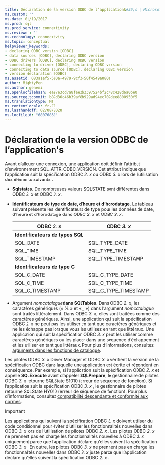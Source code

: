 ```yaml
---
title: Déclaration de la version ODBC de l’application&#39;s | Microsoft Docs
ms.custom: ''
ms.date: 01/19/2017
ms.prod: sql
ms.prod_service: connectivity
ms.reviewer: ''
ms.technology: connectivity
ms.topic: conceptual
helpviewer_keywords:
- declaring ODBC version [ODBC]
- data sources [ODBC], declaring ODBC version
- ODBC drivers [ODBC], declaring ODBC version
- connecting to driver [ODBC], declaring ODBC version
- connecting to data source [ODBC], declaring ODBC version
- version declaration [ODBC]
ms.assetid: 083a1ef5-580a-4979-9cf3-50f4549a080a
author: MightyPen
ms.author: genemi
ms.openlocfilehash: ea97e3cd7a8fee3b3397524bf2c48c428d6a0be0
ms.sourcegitcommit: b87d36c46b39af8b929ad94ec707dee8800950f5
ms.translationtype: MT
ms.contentlocale: fr-FR
ms.lasthandoff: 02/08/2020
ms.locfileid: "68076839"
---
```

# <a name="declaring-the-application39s-odbc-version"></a>Déclaration de la version ODBC de l’application&#39;s
Avant d’allouer une connexion, une application doit définir l’attribut d’environnement SQL_ATTR_ODBC_VERSION. Cet attribut indique que l’application suit la spécification ODBC *2. x* ou ODBC *3. x* lors de l’utilisation des éléments suivants :  
  
-   **Sqlstates**. De nombreuses valeurs SQLSTATE sont différentes dans ODBC *2. x* et ODBC *3. x*.  
  
-   **Identificateurs de type de date, d’heure et d’horodatage**. Le tableau suivant présente les identificateurs de type pour les données de date, d’heure et d’horodatage dans ODBC *2. x* et ODBC *3. x*.  
  
    |ODBC *2. x*|ODBC *3. x*|  
    |----------------|----------------|  
    |**Identificateurs de types SQL**||  
    |SQL_DATE|SQL_TYPE_DATE|  
    |SQL_TIME|SQL_TYPE_TIME|  
    |SQL_TIMESTAMP|SQL_TYPE_TIMESTAMP|  
    |**Identificateurs de type C**||  
    |SQL_C_DATE|SQL_C_TYPE_DATE|  
    |SQL_C_TIME|SQL_C_TYPE_TIME|  
    |SQL_C_TIMESTAMP|SQL_C_TYPE_TIMESTAMP|  
  
-   Argument _nomcatalogue_**dans SQLTables**.   Dans ODBC *2. x*, les caractères génériques (« % » et « _ ») dans l’argument *nomcatalogue* sont traités littéralement. Dans ODBC *3. x*, elles sont traitées comme des caractères génériques. Ainsi, une application qui suit la spécification ODBC *2. x* ne peut pas les utiliser en tant que caractères génériques et ne les échappe pas lorsque vous les utilisez en tant que littéraux. Une application qui suit la spécification ODBC *3. x* peut les utiliser comme caractères génériques ou les placer dans une séquence d’échappement et les utiliser en tant que littéraux. Pour plus d’informations, consultez [arguments dans les fonctions de catalogue](../../../odbc/reference/develop-app/arguments-in-catalog-functions.md).  
  
 Les pilotes ODBC *3. x* Driver Manager et ODBC *3. x* vérifient la version de la spécification ODBC dans laquelle une application est écrite et répondent en conséquence. Par exemple, si l’application suit la spécification ODBC *2. x* et appelle **SQLExecute** avant d’appeler **SQLPrepare**, le gestionnaire de pilotes ODBC *3. x* retourne SQLState S1010 (erreur de séquence de fonction). Si l’application suit la spécification ODBC *3. x* , le gestionnaire de pilotes retourne SQLState HY010 (erreur de séquence de fonction). Pour plus d’informations, consultez [compatibilité descendante et conformité aux normes](../../../odbc/reference/develop-app/backward-compatibility-and-standards-compliance.md).  
  
> [!IMPORTANT]  
>  Les applications qui suivent la spécification ODBC *3. x* doivent utiliser du code conditionnel pour éviter d’utiliser les fonctionnalités nouvelles dans ODBC *3. x* lors de l’utilisation de pilotes ODBC *2. x* . Les pilotes ODBC *2. x* ne prennent pas en charge les fonctionnalités nouvelles à ODBC *3. x* uniquement parce que l’application déclare qu’elles suivent la spécification ODBC *3. x* . En outre, les pilotes ODBC *3. x* ne prennent pas en charge les fonctionnalités nouvelles dans ODBC *3. x* juste parce que l’application déclare qu’elles suivent la spécification ODBC *2. x* .
